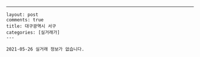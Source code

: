 ---
    layout: post
    comments: true
    title: 대구광역시 서구
    categories: [실거래가]
    ---

    2021-05-26 실거래 정보가 없습니다.

    